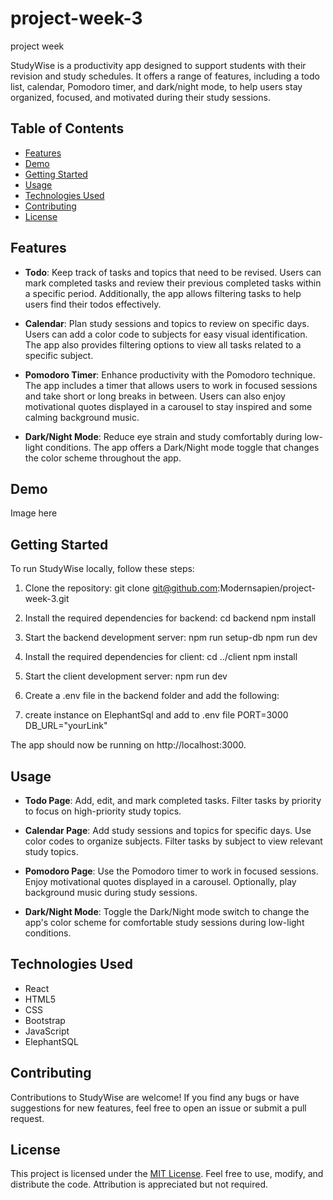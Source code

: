 # project-week-3

project week

StudyWise is a productivity app designed to support students with their revision and study schedules. It offers a range of features, including a todo list, calendar, Pomodoro timer, and dark/night mode, to help users stay organized, focused, and motivated during their study sessions.

## Table of Contents

- [Features](#features)
- [Demo](#demo)
- [Getting Started](#getting-started)
- [Usage](#usage)
- [Technologies Used](#technologies-used)
- [Contributing](#contributing)
- [License](#license)

## Features

- **Todo**: Keep track of tasks and topics that need to be revised. Users can mark completed tasks and review their previous completed tasks within a specific period. Additionally, the app allows filtering tasks to help users find their todos effectively.

- **Calendar**: Plan study sessions and topics to review on specific days. Users can add a color code to subjects for easy visual identification. The app also provides filtering options to view all tasks related to a specific subject.

- **Pomodoro Timer**: Enhance productivity with the Pomodoro technique. The app includes a timer that allows users to work in focused sessions and take short or long breaks in between. Users can also enjoy motivational quotes displayed in a carousel to stay inspired and some calming background music.

- **Dark/Night Mode**: Reduce eye strain and study comfortably during low-light conditions. The app offers a Dark/Night mode toggle that changes the color scheme throughout the app.

## Demo

Image here

## Getting Started

To run StudyWise locally, follow these steps:

1. Clone the repository:
   git clone git@github.com:Modernsapien/project-week-3.git

2. Install the required dependencies for backend:
   cd backend
   npm install

3. Start the backend development server:
   npm run setup-db
   npm run dev

4. Install the required dependencies for client:
   cd ../client
   npm install

5. Start the client development server:
   npm run dev

6. Create a .env file in the backend folder and add the following:

7. create instance on ElephantSql and add to .env file
   PORT=3000
   DB_URL="yourLink"

The app should now be running on http://localhost:3000.

## Usage

- **Todo Page**: Add, edit, and mark completed tasks. Filter tasks by priority to focus on high-priority study topics.

- **Calendar Page**: Add study sessions and topics for specific days. Use color codes to organize subjects. Filter tasks by subject to view relevant study topics.

- **Pomodoro Page**: Use the Pomodoro timer to work in focused sessions. Enjoy motivational quotes displayed in a carousel. Optionally, play background music during study sessions.

- **Dark/Night Mode**: Toggle the Dark/Night mode switch to change the app's color scheme for comfortable study sessions during low-light conditions.

## Technologies Used

- React
- HTML5
- CSS
- Bootstrap
- JavaScript
- ElephantSQL

## Contributing

Contributions to StudyWise are welcome! If you find any bugs or have suggestions for new features, feel free to open an issue or submit a pull request.

## License

This project is licensed under the [MIT License](LICENSE). Feel free to use, modify, and distribute the code. Attribution is appreciated but not required.
